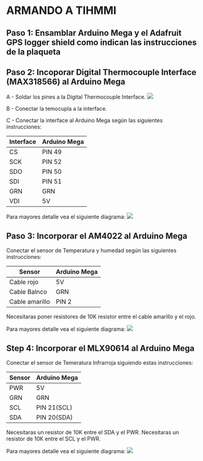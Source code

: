 ﻿# ARMANDO A TIHMMI

## Paso 1: Ensamblar Arduino Mega y el Adafruit GPS logger shield como indican las instrucciones de la plaqueta

## Paso 2: Incoporar Digital Thermocouple Interface (MAX318566) al Arduino Mega
A - Soldar los pines a la Digital Thermocouple Interface.
![](Img1.jpg)

B - Conectar la temocupla a la interface.

C - Conectar la interface al Arduino Mega según las siguientes instrucciones:
 
| Interface   | Arduino Mega |
|-------------|--------------|
| CS          | PIN 49       |
| SCK         | PIN 52       |
| SDO         | PIN 50       |
| SDI         | PIN 51       |
| GRN         | GRN          |
| VDI         | 5V           |

 
Para mayores detalle vea el siguiente diagrama:
![](Step1.jpg)

## Paso 3: Incorporar el AM4022 al Arduino Mega
Conectar el sensor de Temperatura y humedad según las siguientes instrucciones:

| Sensor         | Arduino Mega |
|----------------|--------------|
| Cable rojo     | 5V           |
| Cable Balnco   | GRN          |
| Cable amarillo | PIN 2        |


Necesitaras poner resistores de 10K resistor entre el cable amarillo y el rojo.

Para mayores detalle vea el siguiente diagrama:
![](Steps2.jpg)


## Step 4: Incorporar el MLX90614 al Arduino Mega
Conectar el sensor de Temeratura Infrarroja siguiendo estas instrucciones:

| Sensor      | Arduino Mega |
|-------------|--------------|
| PWR         | 5V           |
| GRN         | GRN          |
| SCL         | PIN 21(SCL)  |
| SDA         | PIN 20(SDA)  |


Necesitaras un resistor de 10K entre el SDA y el PWR.
Necesitaras un resistor de 10K entre el SCL y el PWR.

Para mayores detalle vea el siguiente diagrama:
![](Steps3.jpg)

 
